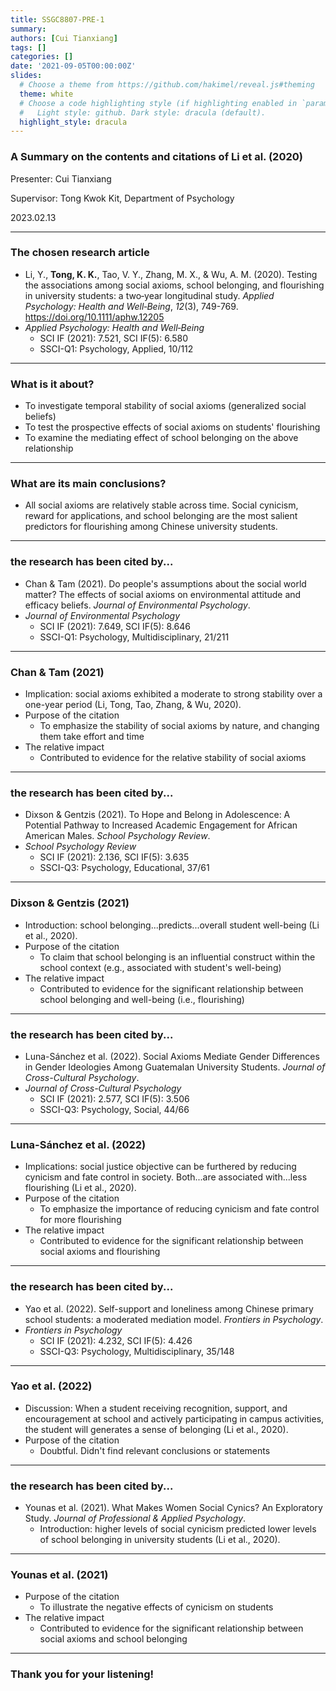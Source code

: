 ```yaml
---
title: SSGC8807-PRE-1
summary: 
authors: [Cui Tianxiang]
tags: []
categories: []
date: '2021-09-05T00:00:00Z'
slides:
  # Choose a theme from https://github.com/hakimel/reveal.js#theming
  theme: white
  # Choose a code highlighting style (if highlighting enabled in `params.toml`)
  #   Light style: github. Dark style: dracula (default).
  highlight_style: dracula
---
```


### A Summary on the contents and citations of Li et al. (2020)


Presenter: Cui Tianxiang

Supervisor: Tong Kwok Kit, Department of Psychology

2023.02.13

---

### The chosen research article

- Li, Y., **Tong, K. K.**, Tao, V. Y., Zhang, M. X., & Wu, A. M. (2020). Testing the associations among social axioms, school belonging, and flourishing in university students: a two‐year longitudinal study. *Applied Psychology: Health and Well‐Being*, *12*(3), 749-769. https://doi.org/10.1111/aphw.12205
- *Applied Psychology: Health and Well‐Being*
  - SCI IF (2021): 7.521, SCI IF(5): 6.580
  - SSCI-Q1: Psychology, Applied, 10/112
---

### What is it about?

- To investigate temporal stability of social axioms (generalized social beliefs)
- To test the prospective effects of social axioms on students' flourishing
- To examine the mediating effect of school belonging on the above relationship

---

### What are its main conclusions?

- All social axioms are relatively stable across time. Social cynicism, reward for applications, and school belonging are the most salient predictors for flourishing among Chinese university students.

---
### the research has been cited by...
- Chan & Tam (2021). Do people's assumptions about the social world matter? The effects of social axioms on environmental attitude and efficacy beliefs. *Journal of Environmental Psychology*.
- *Journal of Environmental Psychology*
  - SCI IF (2021): 7.649, SCI IF(5): 8.646
  - SSCI-Q1: Psychology, Multidisciplinary, 21/211
  
---
### Chan & Tam (2021)
- Implication: social axioms exhibited a moderate to strong stability over a one-year period (Li, Tong, Tao, Zhang, & Wu, 2020).
- Purpose of the citation
  - To emphasize the stability of social axioms by nature, and changing them take effort and time
- The relative impact
  - Contributed to evidence for the relative stability of social axioms
---
### the research has been cited by...

- Dixson & Gentzis (2021). To Hope and Belong in Adolescence: A Potential Pathway to Increased Academic Engagement for African American Males. *School Psychology Review*.
- *School Psychology Review*
  - SCI IF (2021): 2.136, SCI IF(5): 3.635
  - SSCI-Q3: Psychology, Educational, 37/61
---
### Dixson & Gentzis (2021)
- Introduction: school belonging...predicts...overall student well-being (Li et al., 2020).
- Purpose of the citation
  - To claim that school belonging is an influential construct within the school context (e.g., associated with student's well-being)
- The relative impact
  - Contributed to evidence for the significant relationship between school belonging and well-being (i.e., flourishing)
---
### the research has been cited by...

- Luna-Sánchez et al. (2022). Social Axioms Mediate Gender Differences in Gender Ideologies Among Guatemalan University Students. *Journal of Cross-Cultural Psychology*.
- *Journal of Cross-Cultural Psychology*
  - SCI IF (2021): 2.577, SCI IF(5): 3.506
  - SSCI-Q3: Psychology, Social, 44/66  
---
### Luna-Sánchez et al. (2022)
- Implications: social justice objective can be furthered by reducing cynicism and fate control in society. Both...are associated with...less flourishing (Li et al., 2020).
- Purpose of the citation
  - To emphasize the importance of reducing cynicism and fate control for more flourishing
- The relative impact
  - Contributed to evidence for the significant relationship between social axioms and flourishing
---
### the research has been cited by...

- Yao et al. (2022). Self-support and loneliness among Chinese primary school students: a moderated mediation model. *Frontiers in Psychology*.
- *Frontiers in Psychology*
  - SCI IF (2021): 4.232, SCI IF(5): 4.426
  - SSCI-Q3: Psychology, Multidisciplinary, 35/148 

---
### Yao et al. (2022)
- Discussion: When a student receiving recognition, support, and encouragement at school and actively participating in campus activities, the student will generates a sense of belonging (Li et al., 2020).
- Purpose of the citation
  - Doubtful. Didn't find relevant conclusions or statements

---
### the research has been cited by...

- Younas et al. (2021). What Makes Women Social Cynics? An Exploratory Study. *Journal of Professional & Applied Psychology*.
  - Introduction: higher levels of social cynicism predicted lower levels of school belonging in university students (Li et al., 2020).

---
### Younas et al. (2021)
- Purpose of the citation
  - To illustrate the negative effects of cynicism on students
- The relative impact
  - Contributed to evidence for the significant relationship between social axioms and school belonging
---
### Thank you for your listening!
